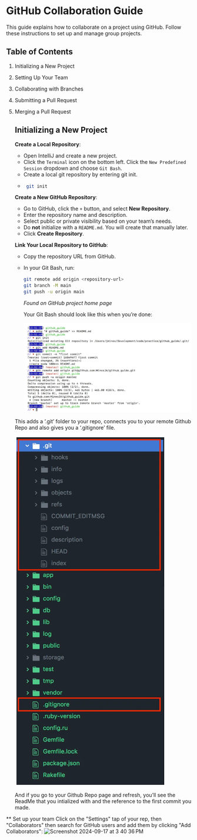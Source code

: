 # GitHub Collaboration Guide

This guide explains how to collaborate on a project using GitHub. Follow these instructions to set up and manage group projects.

## Table of Contents
1. Initializing a New Project
2. Setting Up Your Team
3. Collaborating with Branches
4. Submitting a Pull Request
5. Merging a Pull Request

   ## Initializing a New Project

   **Create a Local Repository**:
   - Open IntelliJ and create a new project.
   - Click the `Terminal` icon on the bottom left. Click the `New Predefined Session` dropdown and choose `Git Bash`.
   - Create a local git repository by entering git init.
   - ``` bash
      git init
      ```
   **Create a New GitHub Repository**:
   - Go to GitHub, click the `+` button, and select **New Repository**.
   - Enter the repository name and description.
   - Select public or private visibility based on your team’s needs.
   - Do **not** initialize with a `README.md`. You will create that manually later.
   - Click **Create Repository**.
  
   **Link Your Local Repository to GitHub**:
   - Copy the repository URL from GitHub.
   - In your Git Bash, run:
     ```bash
     git remote add origin <repository-url>
     git branch -M main
     git push -u origin main
     ```
     *Found on GitHub project home page*

     Your Git Bash should look like this when you’re done:

     ![result of linked repo](screenshots/resultOfGithubRepo.png)

   This adds a ‘.git’ folder to your repo, connects you to your remote Github Repo and also gives you a ‘.gitignore’ file.
   
   ![git ignore added](screenshots/gitIgnoreImage.png)

   And if you go to your Github Repo page and refresh, you’ll see the ReadMe that you intialized with and the reference to the first commit you made.

** Set up your team
Click on the "Settings" tap of your rep, then "Collaborators" then search for GitHub users and add them by clicking "Add Collaborators":
<img width="1314" alt="Screenshot 2024-09-17 at 3 40 36 PM" src="https://github.com/user-attachments/assets/0fd27492-e3a6-4b0a-b378-123b1fa1663f">




     
